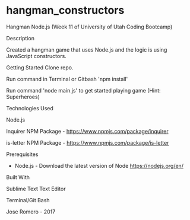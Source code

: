 # hangman_constructors
Hangman Node.js (Week 11 of University of Utah Coding Bootcamp)

Description

Created a hangman game that uses Node.js and the logic is using JavaScript constructors.

Getting Started
Clone repo.

Run command in Terminal or Gitbash 'npm install'

Run command 'node main.js' to get started playing game (Hint: Superheroes)


Technologies Used 

Node.js

Inquirer NPM Package - https://www.npmjs.com/package/inquirer

is-letter NPM Package - https://www.npmjs.com/package/is-letter

Prerequisites
- Node.js - 
Download the latest version of Node https://nodejs.org/en/


Built With 

Sublime Text Text Editor

Terminal/Git Bash


Jose Romero - 2017
